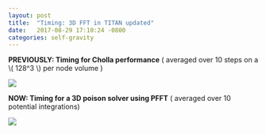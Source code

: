 ```yaml
---
layout: post
title:  "Timing: 3D FFT in TITAN updated"
date:   2017-08-29 17:10:24 -0800
categories: self-gravity
---
```


**PREVIOUSLY: Timing for Cholla performance**  ( averaged over 10 steps on a \\( 128^3 \\) per node volume )

<img src="{{ site.url }}assets/times_cholla.png">


**NOW: Timing for a 3D poison solver using PFFT** ( averaged over 10 potential integrations)

<img src="{{ site.url }}assets/images/times_pfft_new.png">

